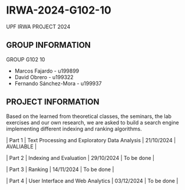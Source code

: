 # IRWA-2024-G102-10
UPF IRWA PROJECT 2024 

## GROUP INFORMATION
GROUP G102 10
  - Marcos Fajardo - u199899
  - David Obrero - u199322
  - Fernando Sánchez-Mora - u199937

## PROJECT INFORMATION
Based on the learned from theoretical classes, the seminars, the lab exercises and our own research, we are asked to build a search engine implementing different indexing and ranking algorithms.

| Part 1 | Text Processing and Exploratory Data Analysis | 21/10/2024 | AVALIABLE |

| Part 2 | Indexing and Evaluation                       | 29/10/2024 | To be done |

| Part 3 | Ranking                                       | 14/11/2024 | To be done |

| Part 4 | User Interface and Web Analytics              | 03/12/2024 | To be done |
